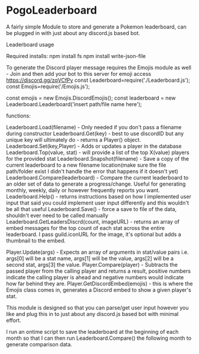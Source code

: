 # PogoLeaderboard
A fairly simple Module to store and generate a Pokemon leaderboard, can be plugged in with just about any discord.js based bot.


Leaderboard usage

Required installs: 
npm install fs
npm install write-json-file

To generate the Discord player message requires the Emojis module as well - Join and then add your bot to this server for emoji access https://discord.gg/zqVCfPy
const Leaderboard=require('./Leaderboard.js');
const Emojis=require('/Emojis.js');

const emojis = new Emojis.DiscordEmojis();
const leaderboard = new Leaderboard.Leaderboard('insert path/file name here');


functions:

Leaderboard.Load(filename) - Only needed if you don't pass a filename during constructor
Leaderboard.Get(key) - best to use discordID but any unique key will ultimately do - returns a Player() object.
Leaderboard.Set(key,Player) - Adds or updates a player in the database
Leaderboard.Top(value, stat) - will provide a list of the top X(value) players for the provided stat
Leaderboard.Snapshot(filename) - Save a copy of the current leaderboard to a new filename location(make sure the file path/folder exist I didn't handle the error that happens if it doesn't yet)
Leaderboard.Compare(leaderboard) - Compare the current leaderboard to an older set of data to generate a progress/change.  Useful for generating monthly, weekly, daily or however frequently reports you want.
Leaderboard.Help() - returns instructions based on how I implemented user input that said you could implement user input differently and this wouldn't be all that useful
Leaderboard.Save() - force a save to file of the data, shouldn't ever need to be called manually
Leaderboard.GetLeadersDiscrd(count, imageURL) - returns an array of embed messages for the top count of each stat across the entire leaderboard.  I pass guild.iconURL for the image, it's optional but adds a thumbnail to the embed.


Player.Update(args) - Expects an array of arguments in stat/value pairs i.e. args[0] will be a stat name, args[1] will be the value, args[2] will be a second stat, args[3] the value. 
Player.Compare(player) - Subtracts the passed player from the calling player and returns a result, positive numbers indicate the calling player is ahead and negative numbers would indicate how far behind they are.
Player.GetDiscordEmbed(emojis) - this is where the Emojis class comes in, generates a Discord embed to show a given player's stat.


This module is designed so that you can parse/get user input however you like and plug this in to just about any discord.js based bot with minimal effort.

I run an ontime script to save the leaderboard at the beginning of each month so that I can then run Leaderboard.Compare() the following month to generate comparison data.
